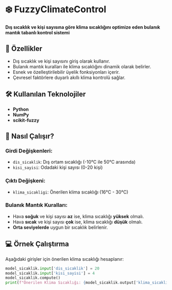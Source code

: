 # ❄️ FuzzyClimateControl  
**Dış sıcaklık ve kişi sayısına göre klima sıcaklığını optimize eden bulanık mantık tabanlı kontrol sistemi**  

## 🚀 Özellikler  
- Dış sıcaklık ve kişi sayısını giriş olarak kullanır.  
- Bulanık mantık kuralları ile klima sıcaklığını dinamik olarak belirler.  
- Esnek ve özelleştirilebilir üyelik fonksiyonları içerir.  
- Çevresel faktörlere duyarlı akıllı klima kontrolü sağlar.  

## 🛠️ Kullanılan Teknolojiler  
- **Python**  
- **NumPy**  
- **scikit-fuzzy**  

## 📌 Nasıl Çalışır?  

### **Girdi Değişkenleri:**  
- `dis_sicaklik`: Dış ortam sıcaklığı (-10°C ile 50°C arasında)  
- `kisi_sayisi`: Odadaki kişi sayısı (0-20 kişi)  

### **Çıktı Değişkeni:**  
- `klima_sicakligi`: Önerilen klima sıcaklığı (16°C - 30°C)  

### **Bulanık Mantık Kuralları:**  
- Hava **soğuk** ve kişi sayısı **az** ise, klima sıcaklığı **yüksek** olmalı.  
- Hava **sıcak** ve kişi sayısı **çok** ise, klima sıcaklığı **düşük** olmalı.  
- **Orta seviyelerde** uygun bir sıcaklık belirlenir.  

## 💻 Örnek Çalıştırma  

Aşağıdaki girişler için önerilen klima sıcaklığı hesaplanır:  

```python
model_sicaklik.input['dis_sicaklik'] = 20
model_sicaklik.input['kisi_sayisi'] = 4
model_sicaklik.compute()
print(f"Önerilen Klima Sıcaklığı: {model_sicaklik.output['klima_sicakligi']:.2f}°C")
```

